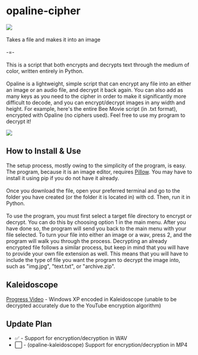 # opaline-cipher

<img src=https://github.com/user-attachments/assets/6ccced97-d7fa-4c10-99db-c7a4ae052554>


<br>
<br>
Takes a file and makes it into an image
<br>
<br>
-=-
<br>
<br>
This is a script that both encrypts and decrypts text through the medium of color, written entirely in Python.
<br>
<br>
Opaline is a lightweight, simple script that can encrypt any file into an either an image or an audio file, and decrypt it back again. You can also add as many keys as you need to the cipher in order to make it significantly more difficult to decode, and you can encrypt/decrypt images in any width and height. For example, here's the entire Bee Movie script (in .txt format), encrypted with Opaline (no ciphers used). Feel free to use my program to decrypt it!
<p> </p>
<img src=https://github.com/user-attachments/assets/f2ca46ff-28ae-4651-8b3c-28ee4ff9d114>
<br>
<h2>How to Install & Use</h2>
The setup process, mostly owing to the simplicity of the program, is easy. The program, because it is an image editor, requires <a href=https://pypi.org/project/pillow/ target="_blank" rel="noopener noreferrer">Pillow</a>. You may have to install it using pip if you do not have it already.
<br> <br>
Once you download the file, open your preferred terminal and go to the folder you have created (or the folder it is located in) with cd. Then, run it in Python.
<br> <br>
To use the program, you must first select a target file directory to encrypt or decrypt. You can do this by choosing option 1 in the main menu. After you have done so, the program will send you back to the main menu with your file selected. To turn your file into either an image or a wav, press 2, and the program will walk you through the process. Decrypting an already encrypted file follows a similar process, but keep in mind that you will have to provide your own file extension as well. This means that you will have to include the type of file you want the program to decrypt the image into, such as "img.jpg", "text.txt", or "archive.zip".

<h2>Kaleidoscope</h2>
<a href=https://www.youtube.com/watch?v=Y-8UJZAH6Mw>Progress Video</a> - Windows XP encoded in Kaleidoscope (unable to be decrypted accurately due to the YouTube encryption algorithm)
<h2>Update Plan</h2>
<ul>
  <li>✅ - Support for encryption/decryption in WAV</li>
  <li>⬜ - (opaline-kaleidoscope) Support for encryption/decryption in MP4</li>
</ul>
